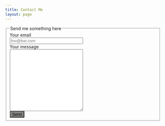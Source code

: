 ```yaml
---
title: Contact Me
layout: page
---
```


<form class="form-horizontal"
	action="//formspree.io/mitchrj196@gmail.com"
	method="POST">

<fieldset>

<legend>Send me something here</legend>

<div class="form-group">
  <label class="col-md-4 control-label" for="email">Your email</label>  
  <div class="col-md-4">
  <input id="email" 
		name="email" 
		type="text" 
		style="width: 50%;"
		placeholder="foo@bar.com" 
		class="form-control input-md">
    
  </div>
</div>

<div class="form-group">
  <label class="col-md-4 control-label" for="message">Your message</label>
  <div class="col-md-4">                     
    <textarea class="form-control" id="message" name="message"
		style="width: 50%; height: 200px;"></textarea>
  </div>
</div>

<div class="form-group">
  <label class="col-md-4 control-label" for="send"></label>
  <div class="col-md-4">
    <button id="send" name="send" class="btn btn-primary"
		style="background-color: #848482;">Send</button>
  </div>
</div>

<!-- Formspree hidden fields -->
<input type="hidden" name="_subject" value="Message from reesjones.github.io" />
<input type="text" name="_gotcha" style="display:none" />

</fieldset>
</form>

